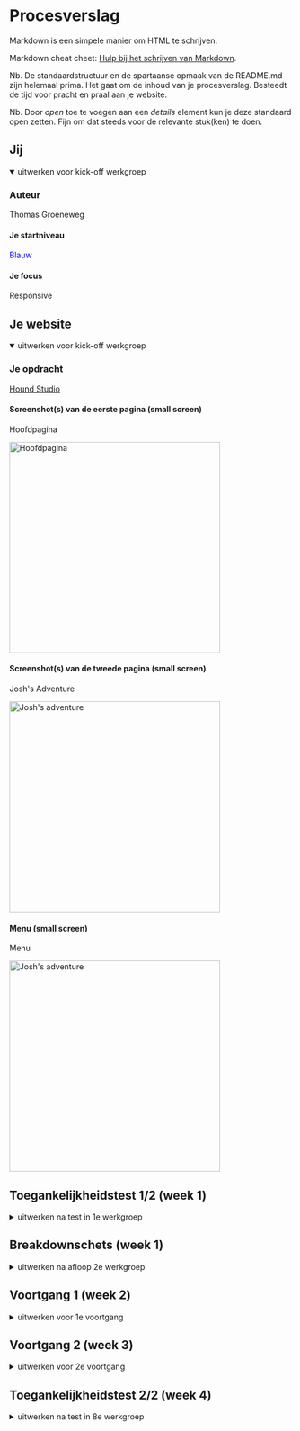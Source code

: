 # Procesverslag

Markdown is een simpele manier om HTML te schrijven.

Markdown cheat cheet: [Hulp bij het schrijven van Markdown](https://github.com/adam-p/markdown-here/wiki/Markdown-Cheatsheet).

Nb. De standaardstructuur en de spartaanse opmaak van de README.md zijn helemaal prima. Het gaat om de inhoud van je procesverslag. Besteedt de tijd voor pracht en praal aan je website.

Nb. Door *open* toe te voegen aan een *details* element kun je deze standaard open zetten. Fijn om dat steeds voor de relevante stuk(ken) te doen.

## Jij

<details  open>

<summary>uitwerken voor kick-off werkgroep</summary>

### Auteur

Thomas Groeneweg

#### Je startniveau

<span  style="color:blue">Blauw</span>

#### Je focus

Responsive

</details>

## Je website

<details  open>

<summary>uitwerken voor kick-off werkgroep</summary>

### Je opdracht

[Hound Studio](https://hound-studio.com/)

#### Screenshot(s) van de eerste pagina (small screen)

Hoofdpagina

<img  src="readme-images\HOUND-main.png"  width="375px"  alt="Hoofdpagina">

#### Screenshot(s) van de tweede pagina (small screen)

Josh's Adventure

<img  src="readme-images\JOSH-story.png"  width="375px"  alt="Josh's adventure">

#### Menu (small screen)

Menu

<img  src="readme-images\HOUND-menu.png"  width="375px"  alt="Josh's adventure">

</details>

## Toegankelijkheidstest 1/2 (week 1)

<details>

<summary>uitwerken na test in 1e werkgroep</summary>

### Bevindingen

Lijst met je bevindingen die in de test naar voren kwamen:

1. <b>Headers</b> bestaan praktisch niet; veel headers zijn p elementen.

2. <b>Alt text</b> heeft op het moment niet veel nut - het geeft je de naam van de afbeelding, meer niet.

#### Screenreader

Hier korte omschrijving (met indien nodig afbeeldingen)

Headers worden wel/niet gezien door de screenreader - op een of andere manier worden ze wel erkend als headers, maar in de code zijn het p's en dus onmogelijk om makkelijk naar toe te navigeren met alleen een keyboard.

Links zijn soms super onduidelijk - wat IS Josh' droom? Waar gaan we heen?

<img  src="readme-images/HOUND-main_breakdown.svg"  width="375px"  alt="breakdown van de hele pagina">

<img  src="readme-images/wave.webaim.org_report%20(1).png"  width="375px"  alt="WebAim Accessibility Overview 1/3">

<img  src="readme-images/wave.webaim.org_report%20(2).png"  width="375px"  alt="WebAim Accessibility Overview 2/3">

<img  src="readme-images/wave.webaim.org_report%20(3).png"  width="375px"  alt="WebAim Accessibility Overview 3/3">

1. Vervang de P waar nodig met headers.

2. Gebruik alt text die ook iets betekent voor de mensen die de screenreader nodig hebben.

3. Zorg dat de alt text anders is dan tekst die al eerder opgelezen is.

#### Muis en Toetsenbord

Er zijn niet super veel elementen met hover/focus/active componenten, het enige wat er uit springt is de consistente dot die je muis volgt en de elementen er onder van kleur laat veranderen. Active komt volgens mij nergens voor, hover is te vinden op (praktisch)alle interactieve elementen. Focus doet ook niks (behalve het simpelweg omranden van elementen).

Er hoeft in principe niks opgelost te worden, maar er is altijd de mogelijkheid om zelf dingen toe te voegen.

#### Visueel (brillen, contrast, kleurenblind, dark/light)

Contrast is meestal wel OK - WebAIM en de ingebouwde tools doen moeilijk omdat de achtergrondkleur niet genoeg contract heeft tov de letters. Enkel als er geen blauw aanwezig is verandert het palet aanzienlijk, maar het is nog steeds goed leesbaar dankzij het dikke font. De meeste kleuren (waar van belang) zitten in de afbeeldingen. *Mocht* het zo uitkomen dat het contrast daar te laag is is het een mogelijkheid om de achtergrond bijvoorbeeld iets donkerder te maken.

Hier een omschrijving van hoe het opgelost kan worden (met indien nodig afbeeldingen)

Standaard View

<img  src="readme-images\main_default.png"  width="375px"  alt="Standaard pagina">

Geen Blauw

<img  src="readme-images\no_blue.png"  width="375px"  alt="No Blue">

Geen Rood

<img  src="readme-images\no_red.png"  width="375px"  alt="No Red">

Geen Groen

<img  src="readme-images\no_green.png"  width="375px"  alt="No Green">

Greyscale

<img  src="readme-images\no_color.png"  width="375px"  alt="Greyscale view">

Minder Contrast

<img  src="readme-images\less_contrast.png"  width="375px"  alt="Less Contrast">

</details>

## Breakdownschets (week 1)

<details>

<summary>uitwerken na afloop 2e werkgroep</summary>

### de hele pagina

<img  src="readme-images/HOUND-main_breakdown.svg"  width="375px"  alt="breakdown van de hele pagina">

### dynamisch deel (bijv menu)

<img  src="readme-images/HOUND-menu_breakdown.svg"  width="375px"  alt="breakdown van een dynamisch deel">

</details>

## Voortgang 1 (week 2)

<details>

<summary>uitwerken voor 1e voortgang</summary>

### Stand van zaken

hier dit ging goed & dit was lastig (neem ook screenshots op van delen van je website en code)

### Agenda voor meeting

samen met je groepje opstellen

### Verslag van meeting

hier na afloop snel de uitkomsten van de meeting vastleggen

- punt 1

- punt 2

- nog een punt

- ...

</details>

## Voortgang 2 (week 3)

<details>

<summary>uitwerken voor 2e voortgang</summary>

### Stand van zaken

Goed:

- Het maken van de grids/flexbox

- Begonnen met een beetje media queries (mag @container?)

Lastig:

- Het linken van scripts (silly me)

- Bepalen welke elementen zou wel/niet gestijld moeten worden soms

- Zorgen dat alles niet alleen werkt in VS maar ook live :(

Nog te doen:

- Checken voor Accessibility

### de hele pagina

<img  src="readme-images/HOUND%20Studio%20Animations%20W3.png"  width="375px"  alt="Hoofdpagina">

### Agenda voor meeting

samen met je groepje opstellen

| **Niga** | **Kim** | **Alexander** | **Thomas** | **Ralph** |
| --- | --- | --- | --- | --- |
| HTML Structuur | HTML Structuur | HTML Structuur | HTML Structuur | HTML Structuur |
| Menu how-to | Menu how-to | Image Slidehow | Paginakeuze | Menu how-to |
|  | |  | Link/A sizing (grid?) | |
| | | | Accessibility | |

### Verslag van meeting

- Er is (deels) gekeken naar de DOM structuur van iedereen. Lijstjes en ordering waren meestal het grootste ding, en de meesten van ons moeten nog wel redelijk wat aanpassen daar aan.

- Het verschil tussen buttons (doet iets) en links (stuurt je ergens heen)

- Turbo cursus flex-order.

- .visually-hidden en ARIA-labels.

- Beetje gekeken naar transitions en positioning.

- Div gebruik (eigenlijk alleen bij het groeperen van elementen)

- Span liever alleen voor content die je niet wil laten zien maar wel wilt laten lezen door een screenreader, eg:
``'Read more <span> about me </span>`` met class ``visually-hidden`` op de ``span``.

- Geleerd: ``background-color: #fff9`` heeft een opacity van 90%.

</details>

## Toegankelijkheidstest 2/2 (week 4)

<details>

<summary>uitwerken na test in 8e werkgroep</summary>

### Bevindingen

Lijst met je bevindingen die in de test naar voren kwamen (geef ook aan wat er verbeterd is):

#### Screenreader

De screenreader is af en toe niet duidelijk over wat wat is. Met wat extra ARIA roles komen we er wel.

```    <!-- Socials -->
    <nav aria-label="Social Media">
     <ul>
      <li><a href="#">Vimeo</a></li>
      <li><a aria-label="Instagram" href="#">Instg</a></li>
      <li><a aria-label="Dribble" href="#">Drbl</a></li>
      <li><a aria-label="Facebook" href="#">Fb</a></li>
      <li><a aria-label="YouTube" href="#">Yt</a></li>
      <li><a aria-label="Behance" href="#">Be</a></li>
     </ul>
    </nav>``` 

Hier een omschrijving van hoe het opgelost kan worden (met indien nodig afbeeldingen)

#### Muis en Toetsenbord

Hier korte omschrijving (met indien nodig afbeeldingen)

Hier een omschrijving van hoe het opgelost kan worden (met indien nodig afbeeldingen)

#### Motoriek (shocks, elastiekjes)

Hier korte omschrijving (met indien nodig afbeeldingen)

Hier een omschrijving van hoe het opgelost kan worden (met indien nodig afbeeldingen)

#### Visueel (brillen, contrast, kleurenblind, dark/light)

Hier korte omschrijving (met indien nodig afbeeldingen)

Hier een omschrijving van hoe het opgelost kan worden (met indien nodig afbeeldingen)

</details>

## Voortgang 3 (week 4)

<details>

<summary>uitwerken voor 3e voortgang</summary>

### Stand van zaken

hier dit ging goed & dit was lastig (neem ook screenshots op van delen van je website en code)

### Agenda voor meeting

samen met je groepje opstellen

| student 1 | student 2 | student 3 | student 4 |

| --- | --- | --- | --- |

| dit bespreken | en dit | en ik dit | en dan ik dat |

| en dat ook nog | dit als er tijd is | nog een punt | dit wil ik zeker |

| ... | ... | ... | ... |

### Verslag van meeting

hier na afloop snel de uitkomsten van de meeting vastleggen

- punt 1

- punt 2

- nog een punt

- ...

</details>

## Eindgesprek (week 5)

<details>

<summary>uitwerken voor eindgesprek</summary>

### Je uitkomst - karakteristiek screenshots

<img  src="readme-images/dummy-plaatje.jpg"  width="375px"  alt="uitomst opdracht 1">

### Dit ging goed/Heb ik geleerd

Korte omschrijving met plaatjes

<img  src="readme-images/dummy-plaatje.jpg"  width="375px"  alt="top">

### Dit was lastig/Is niet gelukt

Korte omschrijving met plaatjes

<img  src="readme-images/dummy-plaatje.jpg"  width="375px"  alt="bummer">

</details>

## Bronnenlijst

<details  open>

<summary>continu bijhouden terwijl je werkt</summary>

Nb. Wees specifiek ('css-tricks' als bron is bijv. niet specifiek genoeg).

1. [A11y Project Checklist](https://www.a11yproject.com/checklist/)

2. [Emmett Cheat Sheet](https://docs.emmet.io/cheat-sheet/)

3. [FontAwesome Icons and Sizing](https://fontawesome.com/docs/web/style/size)

4. [Mozilla Docs insertAdjText](https://developer.mozilla.org/en-US/docs/Web/API/Element/insertAdjacentText)

5. [FontAwesome Animating Icons](https://fontawesome.com/docs/web/style/animate)

6. [CSS Selector Specificity](https://developer.mozilla.org/en-US/docs/Web/CSS/Specificity)
  
</details>
